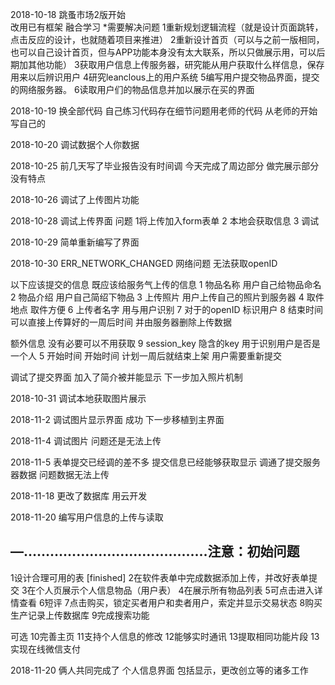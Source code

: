 2018-10-18
跳蚤市场2版开始  
改用已有框架 融合学习
*需要解决问题
  1重新规划逻辑流程（就是设计页面跳转，点击反应的设计，也就随着项目来推进）
  2重新设计首页（可以与之前一版相同，也可以自己设计首页，但与APP功能本身没有太大联系，所以只做展示用，可以后期加其他功能）
  3获取用户信息上传服务器，研究能从用户获取什么样信息，保存用来以后辨识用户
  4研究leanclous上的用户系统
  5编写用户提交物品界面，提交的网络服务器。
  6读取用户们的物品信息并加以展示在买的界面

  2018-10-19
  换全部代码 自己练习代码存在细节问题用老师的代码 从老师的开始写自己的

  2018-10-20
  调试数据个人你数据

  2018-10-25
  前几天写了毕业报告没有时间调
  今天完成了周边部分 做完展示部分 没有特点


2018-10-26
调试了上传图片功能

2018-10-28
调试上传界面
问题 1将上传加入form表单
     2 本地会获取信息
     3 调试

2018-10-29
简单重新编写了界面

2018-10-30
ERR_NETWORK_CHANGED 网络问题 无法获取openID

以下应该提交的信息  既应该给服务气上传的信息
  1 物品名称     用户自己给物品命名
  2 物品介绍     用户自己简绍下物品
  3 上传照片     用户上传自己的照片到服务器
  4 取件地点     取件方便
  6 上传者名字   用与用户识别
  7 对于的openID 标识用户
  8 结束时间     可以直接上传算好的一周后时间 并由服务器删除上传数据

额外信息 没有必要可以不用获取 
  9 session_key  隐含的key 用于识别用户是否是一个人
  5 开始时间     开始时间 计划一周后就结束上架 用户需要重新提交 

调试了提交界面 加入了简介被并能显示 下一步加入照片机制

2018-10-31
调试本地获取图片展示

2018-11-2 
调试图片显示界面 成功
下一步移植到主界面

2018-11-4
调试图片 问题还是无法上传

2018-11-5
表单提交已经调的差不多 提交信息已经能够获取显示 调通了提交服务器数据
问题数据无法上传

2018-11-18
更改了数据库 用云开发

2018-11-20
编写用户信息的上传与读取

—……………………………………注意：初始问题  
-----------------------------------------------------------------------------------------------
1设计合理可用的表                           [finished]
2在软件表单中完成数据添加上传，并改好表单提交
3在个人页展示个人信息物品（用户表）
4在展示所有物品列表
5可点击进入详情查看
6短评
7点击购买，锁定买者用户和卖者用户，索定并显示交易状态
8购买生产记录上传数据库
9完成搜索功能

可选
10完善主页
11支持个人信息的修改
12能够实时通讯
13提取相同功能片段
13实现在线微信支付


2018-11-20
俩人共同完成了 个人信息界面 包括显示，更改创立等的诸多工作